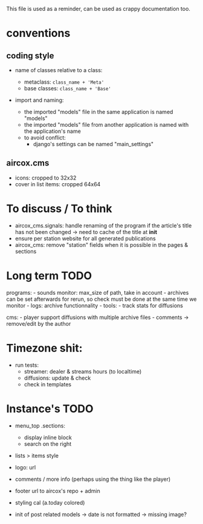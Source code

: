This file is used as a reminder, can be used as crappy documentation too.


# conventions
## coding style
* name of classes relative to a class:
    - metaclass: `class_name + 'Meta'`
    - base classes: `class_name + 'Base'`

* import and naming:
    - the imported "models" file in the same application is named "models"
    - the imported "models" file from another application is named with the application's name
    - to avoid conflict:
        - django's settings can be named "main_settings"

## aircox.cms
* icons: cropped to 32x32
* cover in list items: cropped 64x64



# To discuss / To think
- aircox_cms.signals: handle renaming of the program if the article's title has
    not been changed -> need to cache of the title at __init__
- ensure per station website for all generated publications
- aircox_cms: remove "station" fields when it is possible in the pages & sections


# Long term TODO
programs:
    - sounds monitor: max_size of path, take in account
    - archives can be set afterwards for rerun, so check must be done
        at the same time we monitor
    - logs: archive functionnality
    - tools:
        - track stats for diffusions

cms:
    - player support diffusions with multiple archive files
    - comments -> remove/edit by the author

# Timezone shit:
- run tests:
    - streamer: dealer & streams hours (to localtime)
    - diffusions: update & check
    - check in templates

# Instance's TODO
- menu_top .sections:
    - display inline block
    - search on the right
- lists > items style
- logo: url
- comments / more info (perhaps using the thing like the player)
- footer url to aircox's repo + admin
- styling cal (a.today colored)

- init of post related models
    -> date is not formatted
    -> missing image?



